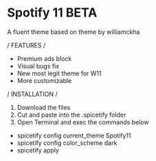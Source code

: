 # Spotify 11 BETA

A fluent theme based on theme by williamckha


/ FEATURES /

- Premium ads block
- Visual bugs fix
- New most legit theme for W11
- More customizable


/ INSTALLATION /

1. Download the files
2. Cut and paste into the .spicetify folder
3. Open Terminal and exec the commands below

- spicetify config current_theme Spotify11
- spicetify config color_scheme dark
- spicetify apply
